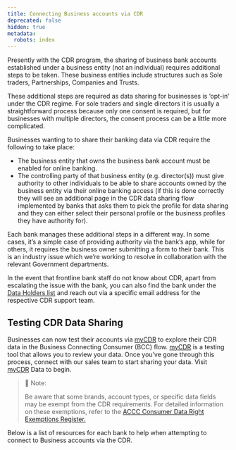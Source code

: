 ```yaml
---
title: Connecting Business accounts via CDR
deprecated: false
hidden: true
metadata:
  robots: index
---
```

Presently with the CDR program, the sharing of business bank accounts established under a business entity (not an individual) requires additional steps to be taken. These business entities include structures such as Sole traders, Partnerships, Companies and Trusts.

These additional steps are required as data sharing for businesses is ‘opt-in’ under the CDR regime. For sole traders and single directors it is usually a straightforward process because only one consent is required, but for businesses with multiple directors, the consent process can be a little more complicated.

Businesses wanting to to share their banking data via CDR require the following to take place:

* The business entity that owns the business bank account must be enabled for online banking.
* The controlling party of that business entity (e.g. director(s)) must give authority to other individuals to be able to share accounts owned by the business entity via their online banking access (if this is done correctly they will see an additional page in the CDR data sharing flow implemented by banks that asks them to pick the profile for data sharing and they can either select their personal profile or the business profiles they have authority for).

Each bank manages these additional steps in a different way. In some cases, it’s a simple case of providing authority via the bank’s app, while for others, it requires the business owner submitting a form to their bank. This is an industry issue which we’re working to resolve in collaboration with the relevant Government departments.

In the event that frontline bank staff do not know about CDR, apart from escalating the issue with the bank, you can also find the bank under the [Data Holders list](https://www.cdr.gov.au/find-a-provider?providerType=Data%2520Holder) and reach out via a specific email address for the respective CDR support team.

## Testing CDR Data Sharing

Businesses can now test their accounts via [myCDR](https://mycdrdata.cds.cuscal.com.au/) to explore their CDR data in the Business Connecting Consumer (BCC) flow. [myCDR](https://mycdrdata.cds.cuscal.com.au/) is a testing tool that allows you to review your data. Once you’ve gone through this process, connect with our sales team to start sharing your data. Visit [myCDR](https://mycdrdata.cds.cuscal.com.au/) Data to begin.

> 📘 Note:
>
> Be aware that some brands, account types, or specific data fields may be exempt from the CDR requirements. For detailed information on these exemptions, refer to the [ACCC Consumer Data Right Exemptions Register.](https://www.accc.gov.au/public-registers/consumer-data-right-exemptions-register)

Below is a list of resources for each bank to help when attempting to connect to Business accounts via the CDR.